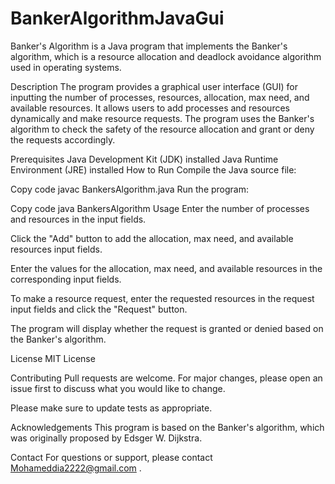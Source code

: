 # BankerAlgorithmJavaGui
Banker's Algorithm is a Java program that implements the Banker's algorithm, which is a resource allocation and deadlock avoidance algorithm used in operating systems.

Description
The program provides a graphical user interface (GUI) for inputting the number of processes, resources, allocation, max need, and available resources. It allows users to add processes and resources dynamically and make resource requests. The program uses the Banker's algorithm to check the safety of the resource allocation and grant or deny the requests accordingly.

Prerequisites
Java Development Kit (JDK) installed
Java Runtime Environment (JRE) installed
How to Run
Compile the Java source file:

Copy code
javac BankersAlgorithm.java
Run the program:

Copy code
java BankersAlgorithm
Usage
Enter the number of processes and resources in the input fields.

Click the "Add" button to add the allocation, max need, and available resources input fields.

Enter the values for the allocation, max need, and available resources in the corresponding input fields.

To make a resource request, enter the requested resources in the request input fields and click the "Request" button.

The program will display whether the request is granted or denied based on the Banker's algorithm.

License
MIT License

Contributing
Pull requests are welcome. For major changes, please open an issue first to discuss what you would like to change.

Please make sure to update tests as appropriate.

Acknowledgements
This program is based on the Banker's algorithm, which was originally proposed by Edsger W. Dijkstra.

Contact
For questions or support, please contact Mohameddia2222@gmail.com .
